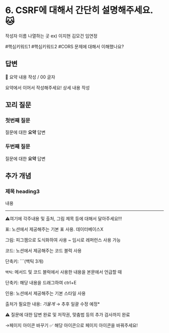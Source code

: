 # 6. CSRF에 대해서 간단히 설명해주세요. 🐱

작성자 이름 나열하는 곳 ex) 이지현 김모건 임연정

#핵심키워드1 #핵심키워드2  #CORS 문제에 대해서 이해했나요?

## 답변

<aside>
📌 요약 내용 작성 / 00 글자

</aside>

요약에서 이어서 작성해주세요! 상세 내용 작성

## **꼬리 질문**

### **첫번째 질문**

질문에 대한 **요약** 답변

### **두번째 질문**

질문에 대한 **요약** 답변

## 추가 개념

### **제목 heading3**

내용

---

⚠️여기에 각주내용 및 출처, 그림 제목 등에 대해서 달아주세요!!!

표: 노션에서 제공해주는 기본 표 사용. 데이터베이스X

그림: 피그잼으로 도식화하여 사용 ~ 임시로 레퍼런스 사용 가능

코드: 노션에서 제공해주는 코드 블럭 사용 

단축키: ```(백틱 3개)

`백틱`: 메서드 및 코드 블럭에서 사용한 내용을 본문에서 언급할 때 

단축키: 해당 내용을 드래그하여 ctrl+E

인용: 노션에서 제공해주는 기본 스타일 사용

출처가 필요한 내용: *기울게* → 추후 일괄 수정 예정*

⚠️ 질문에 대한 답변 완료 및 저작권, 맞춤법 등의 추가 검사까지 완료

→페이지 아이콘 바꾸기 ✅ 해당 아이콘으로 페이지 아이콘을 바꿔주세요!